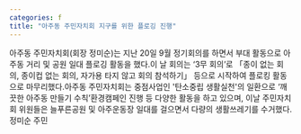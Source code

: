 ```yaml
---
categories: f
title: "아주동 주민자치회 지구를 위한 플로깅 진행"
---
```

아주동 주민자치회(회장 정미순)는 지난 20일 9월 정기회의를 하면서 부대 활동으로 아주동 거리 및 공원 일대 플로깅 활동을 했다.이 날 회의는 ‘3무 회의’로 「종이 없는 회의, 종이컵 없는 회의, 자가용 타지 않고 회의 참석하기」 등으로 시작하여 플로킹 활동으로 마무리했다.아주동 주민자치회는 중점사업인 &#39;탄소중립 생활실천&#39;의 일환으로 ‘깨끗한 아주동 만들기 수칙’환경캠페인 진행 등 다양한 활동을 하고 있으며, 이날 주민자치회 위원들은 늘푸른공원 및 아주운동장 일대를 걸으면서 다량의 생활쓰레기를 수거했다.정미순 주민